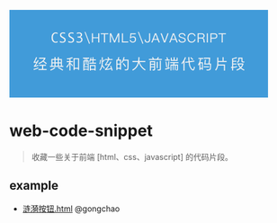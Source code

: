 
<p>
    <a href="https://github.com/gongchao/web-code-snippet">
        <img src="./assset/logo.png" alt="web-code-snippet" width="460">
    </a>
</p>

# web-code-snippet
> 收藏一些关于前端 [html、css、javascript] 的代码片段。

## example
- [涟漪按钮.html](./example/涟漪按钮.html) @gongchao
